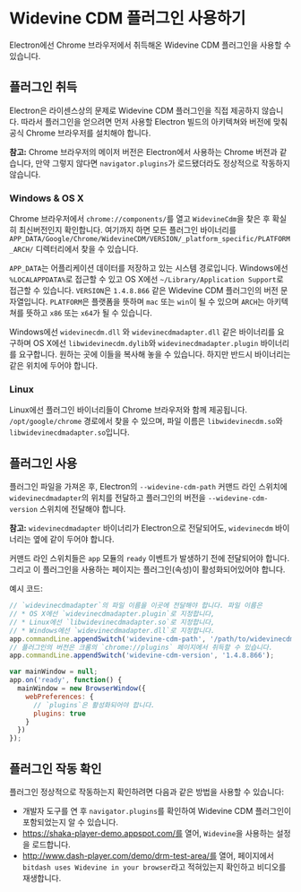 # Widevine CDM 플러그인 사용하기

Electron에선 Chrome 브라우저에서 취득해온 Widevine CDM 플러그인을 사용할 수 있습니다.

## 플러그인 취득

Electron은 라이센스상의 문제로 Widevine CDM 플러그인을 직접 제공하지 않습니다.
따라서 플러그인을 얻으려면 먼저 사용할 Electron 빌드의 아키텍쳐와 버전에 맞춰 공식
Chrome 브라우저를 설치해야 합니다.

**참고:** Chrome 브라우저의 메이저 버전은 Electron에서 사용하는 Chrome 버전과
같습니다, 만약 그렇지 않다면 `navigator.plugins`가 로드됐더라도 정상적으로 작동하지
않습니다.

### Windows & OS X

Chrome 브라우저에서 `chrome://components/`를 열고 `WidevineCdm`을 찾은 후 확실히
최신버전인지 확인합니다. 여기까지 하면 모든 플러그인 바이너리를
`APP_DATA/Google/Chrome/WidevineCDM/VERSION/_platform_specific/PLATFORM_ARCH/`
디렉터리에서 찾을 수 있습니다.

`APP_DATA`는 어플리케이션 데이터를 저장하고 있는 시스템 경로입니다. Windows에선
`%LOCALAPPDATA%`로 접근할 수 있고 OS X에선 `~/Library/Application Support`로
접근할 수 있습니다. `VERSION`은 `1.4.8.866` 같은 Widevine CDM 플러그인의 버전
문자열입니다. `PLATFORM`은 플랫폼을 뜻하며 `mac` 또는 `win`이 될 수 있으며 `ARCH`는
아키텍쳐를 뜻하고 `x86` 또는 `x64`가 될 수 있습니다.

Windows에선 `widevinecdm.dll` 와 `widevinecdmadapter.dll` 같은 바이너리를
요구하며 OS X에선 `libwidevinecdm.dylib`와 `widevinecdmadapter.plugin` 바이너리를
요구합니다. 원하는 곳에 이들을 복사해 놓을 수 있습니다. 하지만 반드시 바이너리는 같은
위치에 두어야 합니다.

### Linux

Linux에선 플러그인 바이너리들이 Chrome 브라우저와 함께 제공됩니다.
`/opt/google/chrome` 경로에서 찾을 수 있으며, 파일 이름은 `libwidevinecdm.so`와
`libwidevinecdmadapter.so`입니다.

## 플러그인 사용

플러그인 파일을 가져온 후, Electron의 `--widevine-cdm-path` 커맨드 라인 스위치에
`widevinecdmadapter`의 위치를 전달하고 플러그인의 버전을 `--widevine-cdm-version`
스위치에 전달해야 합니다.

**참고:** `widevinecdmadapter` 바이너리가 Electron으로 전달되어도, `widevinecdm`
바이너리는 옆에 같이 두어야 합니다.

커맨드 라인 스위치들은 `app` 모듈의 `ready` 이벤트가 발생하기 전에 전달되어야 합니다.
그리고 이 플러그인을 사용하는 페이지는 플러그인(속성)이 활성화되어있어야 합니다.

예시 코드:

```javascript
// `widevinecdmadapter`의 파일 이름을 이곳에 전달해야 합니다. 파일 이름은
// * OS X에선 `widevinecdmadapter.plugin`로 지정합니다,
// * Linux에선 `libwidevinecdmadapter.so`로 지정합니다,
// * Windows에선 `widevinecdmadapter.dll`로 지정합니다.
app.commandLine.appendSwitch('widevine-cdm-path', '/path/to/widevinecdmadapter.plugin');
// 플러그인의 버전은 크롬의 `chrome://plugins` 페이지에서 취득할 수 있습니다.
app.commandLine.appendSwitch('widevine-cdm-version', '1.4.8.866');

var mainWindow = null;
app.on('ready', function() {
  mainWindow = new BrowserWindow({
    webPreferences: {
      // `plugins`은 활성화되어야 합니다.
      plugins: true
    }
  })
});
```

## 플러그인 작동 확인

플러그인 정상적으로 작동하는지 확인하려면 다음과 같은 방법을 사용할 수 있습니다:

* 개발자 도구를 연 후 `navigator.plugins`를 확인하여 Widevine CDM 플러그인이
  포함되었는지 알 수 있습니다.
* https://shaka-player-demo.appspot.com/를 열어, `Widevine`을 사용하는 설정을
  로드합니다.
* http://www.dash-player.com/demo/drm-test-area/를 열어, 페이지에서
  `bitdash uses Widevine in your browser`라고 적혀있는지 확인하고 비디오를 재생합니다.
